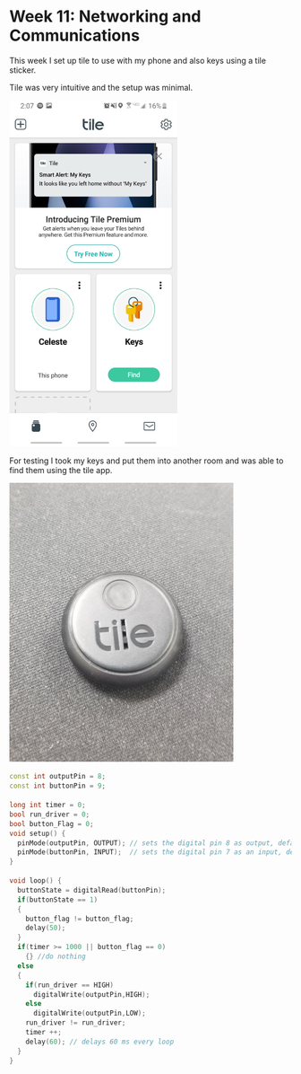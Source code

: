# Week 11: Networking and Communications

This week I set up tile to use with my phone and also keys using a tile sticker.

Tile was very intuitive and the setup was minimal.

<img src="tile_findthing_img.jpg" alt="tile_findthing_img" width="300"/>

For testing I took my keys and put them into another room and was able to find them using the tile app.

<img src="tile_fob_img.jpg" alt="tile_fob_img" width="400"/>


``` c++
const int outputPin = 8;
const int buttonPin = 9;

long int timer = 0;
bool run_driver = 0;
bool button_Flag = 0;
void setup() {
  pinMode(outputPin, OUTPUT); // sets the digital pin 8 as output, default is HIGH b/c of a pull-up resistor
  pinMode(buttonPin, INPUT);  // sets the digital pin 7 as an input, default is LOW b/c of a pull-down resistor  
}

void loop() {
  buttonState = digitalRead(buttonPin);
  if(buttonState == 1)
  {
    button_flag != button_flag;
    delay(50);
  }
  if(timer >= 1000 || button_flag == 0)
    {} //do nothing
  else
  {
    if(run_driver == HIGH)
      digitalWrite(outputPin,HIGH);
    else
      digitalWrite(outputPin,LOW);
    run_driver != run_driver;
    timer ++;
    delay(60); // delays 60 ms every loop
  }
}
```
